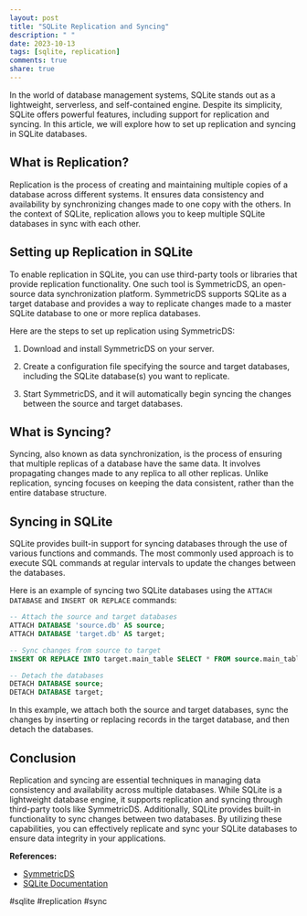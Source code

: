 ```yaml
---
layout: post
title: "SQLite Replication and Syncing"
description: " "
date: 2023-10-13
tags: [sqlite, replication]
comments: true
share: true
---
```


In the world of database management systems, SQLite stands out as a lightweight, serverless, and self-contained engine. Despite its simplicity, SQLite offers powerful features, including support for replication and syncing. In this article, we will explore how to set up replication and syncing in SQLite databases.

## What is Replication?

Replication is the process of creating and maintaining multiple copies of a database across different systems. It ensures data consistency and availability by synchronizing changes made to one copy with the others. In the context of SQLite, replication allows you to keep multiple SQLite databases in sync with each other.

## Setting up Replication in SQLite

To enable replication in SQLite, you can use third-party tools or libraries that provide replication functionality. One such tool is SymmetricDS, an open-source data synchronization platform. SymmetricDS supports SQLite as a target database and provides a way to replicate changes made to a master SQLite database to one or more replica databases.

Here are the steps to set up replication using SymmetricDS:

1. Download and install SymmetricDS on your server.

2. Create a configuration file specifying the source and target databases, including the SQLite database(s) you want to replicate.

3. Start SymmetricDS, and it will automatically begin syncing the changes between the source and target databases.

## What is Syncing?

Syncing, also known as data synchronization, is the process of ensuring that multiple replicas of a database have the same data. It involves propagating changes made to any replica to all other replicas. Unlike replication, syncing focuses on keeping the data consistent, rather than the entire database structure.

## Syncing in SQLite

SQLite provides built-in support for syncing databases through the use of various functions and commands. The most commonly used approach is to execute SQL commands at regular intervals to update the changes between the databases.

Here is an example of syncing two SQLite databases using the `ATTACH DATABASE` and `INSERT OR REPLACE` commands:

```sql
-- Attach the source and target databases
ATTACH DATABASE 'source.db' AS source;
ATTACH DATABASE 'target.db' AS target;

-- Sync changes from source to target
INSERT OR REPLACE INTO target.main_table SELECT * FROM source.main_table;

-- Detach the databases
DETACH DATABASE source;
DETACH DATABASE target;
```

In this example, we attach both the source and target databases, sync the changes by inserting or replacing records in the target database, and then detach the databases.

## Conclusion

Replication and syncing are essential techniques in managing data consistency and availability across multiple databases. While SQLite is a lightweight database engine, it supports replication and syncing through third-party tools like SymmetricDS. Additionally, SQLite provides built-in functionality to sync changes between two databases. By utilizing these capabilities, you can effectively replicate and sync your SQLite databases to ensure data integrity in your applications.

**References:**
- [SymmetricDS](https://www.symmetricds.org/)
- [SQLite Documentation](https://www.sqlite.org/docs.html)

#sqlite #replication #sync